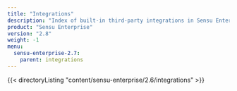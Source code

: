 ```yaml
---
title: "Integrations"
description: "Index of built-in third-party integrations in Sensu Enterprise."
product: "Sensu Enterprise"
version: "2.8"
weight: -1
menu:
  sensu-enterprise-2.7:
    parent: integrations
---
```


{{< directoryListing "content/sensu-enterprise/2.6/integrations" >}}
